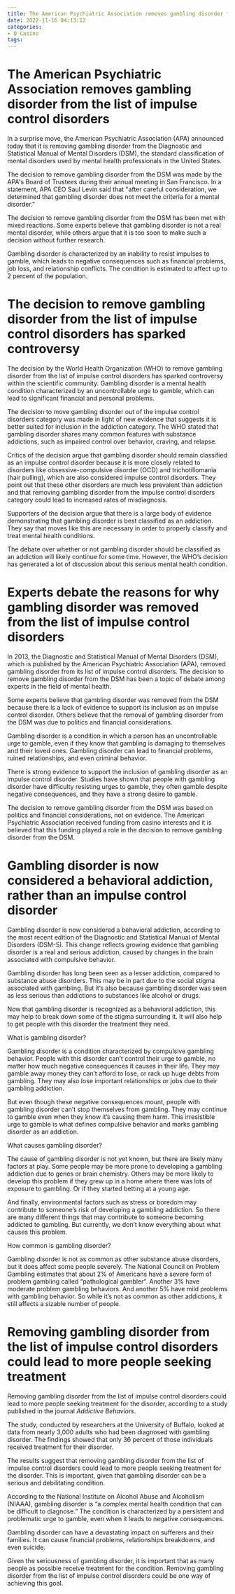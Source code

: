 ```yaml
---
title: The American Psychiatric Association removes gambling disorder from the list of impulse control disorders
date: 2022-11-16 04:13:12
categories:
- Q Casino
tags:
---
```



#  The American Psychiatric Association removes gambling disorder from the list of impulse control disorders

In a surprise move, the American Psychiatric Association (APA) announced today that it is removing gambling disorder from the Diagnostic and Statistical Manual of Mental Disorders (DSM), the standard classification of mental disorders used by mental health professionals in the United States.

The decision to remove gambling disorder from the DSM was made by the APA's Board of Trustees during their annual meeting in San Francisco. In a statement, APA CEO Saul Levin said that "after careful consideration, we determined that gambling disorder does not meet the criteria for a mental disorder."

The decision to remove gambling disorder from the DSM has been met with mixed reactions. Some experts believe that gambling disorder is not a real mental disorder, while others argue that it is too soon to make such a decision without further research.

Gambling disorder is characterized by an inability to resist impulses to gamble, which leads to negative consequences such as financial problems, job loss, and relationship conflicts. The condition is estimated to affect up to 2 percent of the population.

#  The decision to remove gambling disorder from the list of impulse control disorders has sparked controversy

The decision by the World Health Organization (WHO) to remove gambling disorder from the list of impulse control disorders has sparked controversy within the scientific community. Gambling disorder is a mental health condition characterized by an uncontrollable urge to gamble, which can lead to significant financial and personal problems.

The decision to move gambling disorder out of the impulse control disorders category was made in light of new evidence that suggests it is better suited for inclusion in the addiction category. The WHO stated that gambling disorder shares many common features with substance addictions, such as impaired control over behavior, craving, and relapse.

Critics of the decision argue that gambling disorder should remain classified as an impulse control disorder because it is more closely related to disorders like obsessive-compulsive disorder (OCD) and trichotillomania (hair pulling), which are also considered impulse control disorders. They point out that these other disorders are much less prevalent than addiction and that removing gambling disorder from the impulse control disorders category could lead to increased rates of misdiagnosis.

Supporters of the decision argue that there is a large body of evidence demonstrating that gambling disorder is best classified as an addiction. They say that moves like this are necessary in order to properly classify and treat mental health conditions.

The debate over whether or not gambling disorder should be classified as an addiction will likely continue for some time. However, the WHO’s decision has generated a lot of discussion about this serious mental health condition.

#  Experts debate the reasons for why gambling disorder was removed from the list of impulse control disorders

In 2013, the Diagnostic and Statistical Manual of Mental Disorders (DSM), which is published by the American Psychiatric Association (APA), removed gambling disorder from its list of impulse control disorders. The decision to remove gambling disorder from the DSM has been a topic of debate among experts in the field of mental health.

Some experts believe that gambling disorder was removed from the DSM because there is a lack of evidence to support its inclusion as an impulse control disorder. Others believe that the removal of gambling disorder from the DSM was due to politics and financial considerations.

Gambling disorder is a condition in which a person has an uncontrollable urge to gamble, even if they know that gambling is damaging to themselves and their loved ones. Gambling disorder can lead to financial problems, ruined relationships, and even criminal behavior.

There is strong evidence to support the inclusion of gambling disorder as an impulse control disorder. Studies have shown that people with gambling disorder have difficulty resisting urges to gamble, they often gamble despite negative consequences, and they have a strong desire to gamble.

The decision to remove gambling disorder from the DSM was based on politics and financial considerations, not on evidence. The American Psychiatric Association received funding from casino interests and it is believed that this funding played a role in the decision to remove gambling disorder from the DSM.

#  Gambling disorder is now considered a behavioral addiction, rather than an impulse control disorder

Gambling disorder is now considered a behavioral addiction, according to the most recent edition of the Diagnostic and Statistical Manual of Mental Disorders (DSM-5). This change reflects growing evidence that gambling disorder is a real and serious addiction, caused by changes in the brain associated with compulsive behavior.

Gambling disorder has long been seen as a lesser addiction, compared to substance abuse disorders. This may be in part due to the social stigma associated with gambling. But it’s also because gambling disorder was seen as less serious than addictions to substances like alcohol or drugs.

Now that gambling disorder is recognized as a behavioral addiction, this may help to break down some of the stigma surrounding it. It will also help to get people with this disorder the treatment they need.

What is gambling disorder?

Gambling disorder is a condition characterized by compulsive gambling behavior. People with this disorder can’t control their urge to gamble, no matter how much negative consequences it causes in their life. They may gamble away money they can’t afford to lose, or rack up huge debts from gambling. They may also lose important relationships or jobs due to their gambling addiction.

But even though these negative consequences mount, people with gambling disorder can’t stop themselves from gambling. They may continue to gamble even when they know it’s causing them harm. This irresistible urge to gamble is what defines compulsive behavior and marks gambling disorder as an addiction.

What causes gambling disorder?

The cause of gambling disorder is not yet known, but there are likely many factors at play. Some people may be more prone to developing a gambling addiction due to genes or brain chemistry. Others may be more likely to develop this problem if they grew up in a home where there was lots of exposure to gambling. Or if they started betting at a young age.

And finally, environmental factors such as stress or boredom may contribute to someone’s risk of developing a gambling addiction. So there are many different things that may contribute to someone becoming addicted to gambling. But currently, we don’t know everything about what causes this problem.

How common is gambling disorder?

Gambling disorder is not as common as other substance abuse disorders, but it does affect some people severely. The National Council on Problem Gambling estimates that about 2% of Americans have a severe form of problem gambling called “pathological gambler”. Another 3% have moderate problem gambling behaviors. And another 5% have mild problems with gambling behavior. So while it’s not as common as other addictions, it still affects a sizable number of people.

#  Removing gambling disorder from the list of impulse control disorders could lead to more people seeking treatment

Removing gambling disorder from the list of impulse control disorders could lead to more people seeking treatment for the disorder, according to a study published in the journal <i>Addictive Behaviors</i>.

The study, conducted by researchers at the University of Buffalo, looked at data from nearly 3,000 adults who had been diagnosed with gambling disorder. The findings showed that only 36 percent of those individuals received treatment for their disorder.

The results suggest that removing gambling disorder from the list of impulse control disorders could lead to more people seeking treatment for the disorder. This is important, given that gambling disorder can be a serious and debilitating condition.

According to the National Institute on Alcohol Abuse and Alcoholism (NIAAA), gambling disorder is “a complex mental health condition that can be difficult to diagnose.” The condition is characterized by a persistent and problematic urge to gamble, even when it leads to negative consequences.

Gambling disorder can have a devastating impact on sufferers and their families. It can cause financial problems, relationships breakdowns, and even suicide.

Given the seriousness of gambling disorder, it is important that as many people as possible receive treatment for the condition. Removing gambling disorder from the list of impulse control disorders could be one way of achieving this goal.